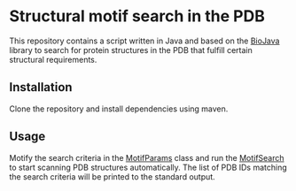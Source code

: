 # Structural motif search in the PDB

This repository contains a script written in Java and based on the [BioJava](https://github.com/biojava/biojava) library to search for protein structures in the PDB that fulfill certain structural requirements.

## Installation

Clone the repository and install dependencies using maven.

## Usage

Motify the search criteria in the [MotifParams](https://github.com/lafita/motif-search/blob/master/src/main/java/main/MotifParams.java) class and run the [MotifSearch](https://github.com/lafita/motif-search/blob/master/src/main/java/main/MotifSearch.java) to start scanning PDB structures automatically.
The list of PDB IDs matching the search criteria will be printed to the standard output.
